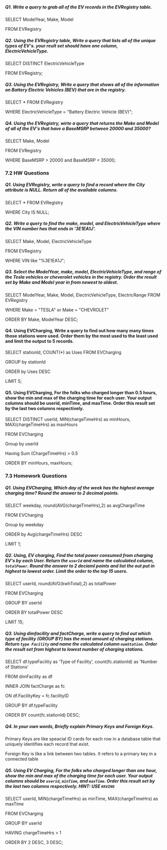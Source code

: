##### Q1. Write a query to grab all of the EV records in the EVRegistry table.

SELECT ModelYear, Make, Model

FROM EVRegistry 

##### Q2. Using the EVRegistry table, Write a query that lists all of the unique types of EV's. your reult set should have one column, ElectricVehicleType.

SELECT DISTINCT ElectricVehicleType 

FROM EVRegistry;

##### Q3. Using the EVRegistry, Write a query that shows all of the information on Battery Electric Vehicles (BEV) that are in the registry.

SELECT * FROM EVRegistry

WHERE ElectricVehicleType = "Battery Electric Vehicle (BEV)";

##### Q4. Using the EVRegistry, wirte a query that returns the Make and Model of all of the EV's that have a BaseMSRP between 20000 and 35000?

SELECT Make, Model 

FROM EVRegistry

WHERE BaseMSRP > 20000 and BaseMSRP < 35000;

### 7.2 HW Questions

##### Q1. Using EVRegistry, write a query to find a record where the City attribute is NULL. Return all of the available columns.

SELECT * FROM EVRegistry

WHERE City IS NULL;

##### Q2. Write a query to find the make, model, and ElectricVehicleType where the VIN number has that ends in '3E1EA1J'.

SELECT Make, Model, ElectricVehicleType

FROM EVRegistry

WHERE VIN like "%3E1EA1J";

##### Q3. Select the ModelYear, make, model, ElectricVehicleType, and range of the Tesla vehicles or cheverolet vehicles in the registry. Order the result set by Make and Model year in from newest to oldest.

SELECT ModelYear, Make, Model, ElectricVehicleType, ElectricRange FROM EVRegistry

WHERE Make = "TESLA" or  Make = "CHEVROLET"

ORDER BY Make, ModelYear DESC;

#### Q4. Using EVCharging, Write a query to find out how many many times those stations were used. Order them by the most used to the least used and limit the output to 5 records.

SELECT stationId, COUNT(*) as Uses FROM EVCharging

GROUP by stationId

ORDER by Uses DESC

LIMIT 5;

#### Q5. Using EVCharging, For the folks who charged longer than 0.5 hours, show the min and max of the charging time for each user. Your output columns should be userid, minTime, and maxTime. Order this result set by the last two columns respectively.

SELECT DISTINCT userId, MIN(chargeTimeHrs) as minHours, MAX(chargeTimeHrs) as maxHours

FROM EVCharging

Group by userId

Having Sum (ChargeTimeHrs) > 0.5

ORDER BY  minHours, maxHours;

### 7.3 Homework Questions


##### Q1. Using EVCharging, Which day of the week has the highest average charging time? Round the answer to 2 decimal points.

SELECT weekday, round(AVG(chargeTimeHrs),2) as avgChargeTime 

FROM EVCharging

Group by weekday

ORDER by Avg(chargeTimeHrs) DESC

LIMIT 1;


##### Q2. Using, EV charging, Find the total power consumed from charging EV's by each User. Return the `userId` and name the calculated column, `totalPower`. Round the answer to 2 deciaml points and list the out put in highest to lowest order. Limit the order to the top 15 users.

SELECT userId, round(AVG(kwhTotal),2) as totalPower 

FROM EVCharging

GROUP BY userId

ORDER BY totalPower DESC

LIMIT 15;


##### Q3. Using dimfacility and factCharge, write a query to find out which type of facility (GROUP BY) has the most amount of charging stations. Return `type Facility` and name the calculated column `numStation`. Order the result set from highest to lowest number of charging stations.

SELECT df.typeFacility as 'Type of Facility', count(fc.stationId) as 'Number of Stations'

FROM dimFacility as df

INNER JOIN factCharge as fc

ON df.FacilityKey = fc.facilityID

GROUP BY df.typeFacility

ORDER BY count(fc.stationId) DESC;


##### Q4. In your own words, Briefly explain Primary Keys and Foreign Keys.

Primary Keys are like speacial ID cards for each row in a database table that uniquely identifies each record that exist. 

Foreign Key is like a link between two tables. It refers to a primary key in a connected table


##### Q5. Using EV Charging, For the folks who charged longer than one hour, show the min and max of the charging time for each user. Your output columns should be `userid`, `minTime`, and `maxTime`. Order this result set by the last two columns respectively. HINT: USE `HAVING`

SELECT userId, MIN(chargeTimeHrs) as minTime, MAX(chargeTimeHrs) as maxTime

FROM EVCharging

GROUP BY userId

HAVING chargeTimeHrs > 1

ORDER BY 2 DESC, 3 DESC;


```python

```
